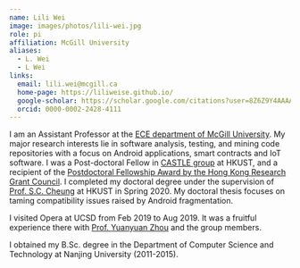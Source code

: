 ```yaml
---
name: Lili Wei
image: images/photos/lili-wei.jpg
role: pi
affiliation: McGill University
aliases:
  - L. Wei
  - L Wei
links:
  email: lili.wei@mcgill.ca
  home-page: https://liliweise.github.io/
  google-scholar: https://scholar.google.com/citations?user=8Z6Z9Y4AAAAJ
  orcid: 0000-0002-2428-4111
---
```


I am an Assistant Professor at the [ECE department of McGill University](https://www.mcgill.ca/ece/). 
My major research interests lie in software analysis, testing, and mining code repositories with a focus on Android applications, smart contracts and IoT software. 
I was a Post-doctoral Fellow in [CASTLE group](http://sccpu2.cse.ust.hk/castle/index.html) at HKUST, and a recipient of the [Postdoctoral Fellowship Award by the Hong Kong Research Grant Council](https://www.ugc.edu.hk/eng/rgc/funding_opport/pdfs/). 
I completed my doctoral degree under the supervision of [Prof. S.C. Cheung](http://www.cse.ust.hk/faculty/scc/) at HKUST in Spring 2020. My doctoral thesis focuses on taming compatibility issues raised by Android fragmentation.

I visited Opera at UCSD from Feb 2019 to Aug 2019. It was a fruitful experience there with [Prof. Yuanyuan Zhou](http://cseweb.ucsd.edu/~yyzhou/) and the group members.

I obtained my B.Sc. degree in the Department of Computer Science and Technology at Nanjing University (2011-2015).

